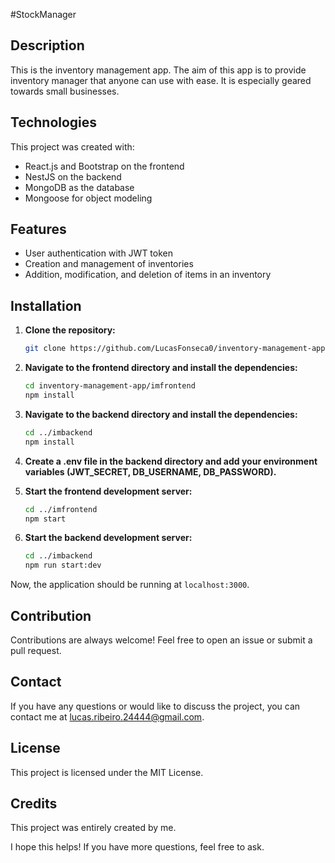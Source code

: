 #StockManager

## Description

This is the inventory management app. The aim of this app is to provide inventory manager that anyone can use with ease. It is especially geared towards small businesses.

## Technologies

This project was created with:

- React.js and Bootstrap on the frontend
- NestJS on the backend
- MongoDB as the database
- Mongoose for object modeling

## Features

- User authentication with JWT token
- Creation and management of inventories
- Addition, modification, and deletion of items in an inventory


## Installation

1. **Clone the repository:**
    ```bash
    git clone https://github.com/LucasFonseca0/inventory-management-app.git
    ```

2. **Navigate to the frontend directory and install the dependencies:**
    ```bash
    cd inventory-management-app/imfrontend
    npm install
    ```

3. **Navigate to the backend directory and install the dependencies:**
    ```bash
    cd ../imbackend
    npm install
    ```

4. **Create a .env file in the backend directory and add your environment variables (JWT_SECRET, DB_USERNAME, DB_PASSWORD).**

5. **Start the frontend development server:**
    ```bash
    cd ../imfrontend
    npm start
    ```

6. **Start the backend development server:**
    ```bash
    cd ../imbackend
    npm run start:dev
    ```

Now, the application should be running at `localhost:3000`.

## Contribution

Contributions are always welcome! Feel free to open an issue or submit a pull request.

## Contact

If you have any questions or would like to discuss the project, you can contact me at lucas.ribeiro.24444@gmail.com.

## License

This project is licensed under the MIT License.

## Credits

This project was entirely created by me.

I hope this helps! If you have more questions, feel free to ask.
